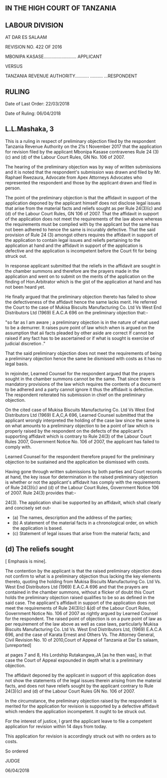 ## IN THE HIGH COURT OF TANZANIA

## LABOUR DIVISION

AT DAR ES SALAAM

REVISION NO. 422 OF 2016

MBONIPA KASASE.......................... APPLICANT

VERSUS

TANZANIA REVENUE AUTHORITY........... .......... ...RESPONDENT

## RULING

Date of  Last Order:  22/03/2018

Date of  Ruling: 06/04/2018

## L.L.Mashaka, 3

This is a ruling in respect  of  preliminary  objection filed by  the respondent Tanzania  Revenue  Authority  on  the  21s t  November  2017  that the application for revision filed by the applicant Mbonipa Kasase contravenes  Rule 24 (3) (c) and (d) of the Labour Court Rules, GN No.  106 of 2007.

The  hearing  of  the  preliminary  objection  was  by  way  of  written submissions  and  it  is  noted  that  the  respondent's  submission  was  drawn and filed by Mr. Raphael Rwezaura, Advocate from Apex  Attorneys Advocates  who  represented  the  respondent  and  those  by  the  applicant drawn and filed in person.

The  point of the  preliminary objection  is that the  affidavit in  support of the application  deponed  by the applicant himself does  not disclose legal issues  that  arise  from  the  material  facts  and  reliefs  sought  as  per  Rule 24(3)(c)  and  (d)  of  the  Labour  Court  Rules,  GN  106  of  2007.  That  the affidavit  in  support  of the  application  does  not  meet the  requirements  of the  law  above  whereas  the  requirements  must  be  complied  with  by  the applicant  but  the  same  has  not  been  adhered  to  hence  the  same  is incurably defective. That the said provision of Rule 24 (3)  amongst others requires  the  affidavit  in  support  of  the  application  to  contain  legal  issues and reliefs pertaining  to  the  application  at  hand  and  the  affidavit  in support  of  the  application  is  defective  and  the  application  is  incompetent before the Court fit for being struck out.

In  response  applicant  submitted  that  the  reliefs  in  the  affidavit  are sought  in  the  chamber  summons  and  therefore  are  the  prayers  made  in the application  and  went on  to  submit on the  merits  of the application  on the  finding  of  Hon.Arbitrator  which  is  the  gist  of the  application  at  hand and has not been heard yet.

He finally  argued  that the  preliminary  objection  thereto  has  failed  to show  the  defectiveness  of  the  affidavit  hence  the  same  lacks  merit.  He referred  the  Court  to  the  case  of Mukisa  Biscuits  Manufacturing  Co. Ltd Vs West End Distributors Ltd (1969) E.A.C.A 696 on the preliminary objection that:-

"so  far as I am  aware ; a  preliminary objection  is in  the  nature  of what used to  be  a  demurrer.  It raises pure point of law  which  when  is argued on the assumption that aii facts pleaded by other aside are correct If cannot be raised if  any fact has to be ascertained or if what is sought is exercise of  judicial discretion ."

That the  said  preliminary  objection  does  not  meet the  requirements of being a  preliminary objection  hence the same be dismissed with costs as it has no legal  basis.

In  rejoinder,  Learned  Counsel  for  the  respondent  argued  that  the prayers  sought  in  the  chamber summons  cannot  be  the  same.  That since there  is  mandatory  provisions  of the  law  which  requires the  contents  of a document to  be adhered  and  a  party cannot ignore  it thus the  affidavit  is defective. The respondent reiterated his submission in chief on the preliminary objection.

On the cited  case  of Mukisa  Biscuits  Manufacturing  Co.  Ltd  Vs West  End  Distributors  Ltd  (1969)  E.A,C,A  696, Learned  Counsel submitted  that  the  applicant  wrongly  interpreted  the  holding  of  the  case law since the same is on  what amounts to a  preliminary objection to  be a point of law  which  is  properly  raised  by  the  respondent  on  the  defects  of the  applicant's  supporting  affidavit  which  is  contrary  to  Rule  24(3)  of the Labour  Court Rules 2007, Government  Notice No. 106 of 2007, the applicant has failed to comply with.

Learned Counsel for the respondent therefore prayed for the preliminary objection to be sustained and the application be dismissed with costs.

Having  gone through  written  submissions  by  both  parties  and  Court records  at  hand,  the  key  issue  for  determination  in  the  raised  preliminary objection  is  whether  or  not  the  applicant's  affidavit  has  comply  with  the requirements of Rule 24(3)(c) and (d) of the Labour Court Rules, Government Notice 106 of 2007.  Rule 24(3) provides that:-

24(3).  The application shaii be supported by an affidavit,  which shall clearly and concisely set out-

- (a) The names, description and the address of  the parties;
- (b) A statement of the material facts in a  chronological order,  on which the application is based.
- (c) Statement of legal issues  that arise  from  the  materia! facts; and

## (d) The reliefs sought

[ Emphasis is mine].

The contention by the applicant is that the raised preliminary objection  does  not confirm  to what is  a  preliminary objection  thus  lacking the  key  elements  thereto,  quoting  the  holding  from Mukisa  Biscuits Manufacturing Co. Ltd Vs. West  End Distributors Ltd (1969) E.A.C.A 696 and that the prayers are contained in the chamber summons, without a  flicker of doubt this Court holds the  preliminary objection  raised qualifies  to  be  so  as  defined  in  the  said  case.  The  applicant's  affidavit  in support of the application does not meet the requirements of Rule 24(3)(c) &amp;(d)  of  the  Labour  Court  Rules,  Government  Notice  No.  106  of  2007  as rightly  argued  by  Learned  Counsel  for the  respondent.  The  raised  point of objection  is on  a  pure  point of law as  per requirement of the  law above as well  as  case  laws,  particularly Mukisa  Biscuits  Manufacturing  Co.  Ltd Vs.  West  End  Distributors  Ltd, (1969)  E.A.C.A  696,  and  the  case  of Karata  Ernest  and  Others  Vs.  The  Attorney  General, Civil  Revision No.  10 of 2010,Court of Appeal of Tanzania at Dar Es salaam,  [unreported]

at  pages  7  and  8,  His  Lordship  Rutakangwa,JA  [as  he  then  was],  in  that case  the Court  of  Appeal expounded  in  depth  what  is  a preliminary objection.

The  affidavit  deponed  by the  applicant  in  support of this  application does  not show the  statements  of the  legal  issues therein  arising  from  the material  facts,  and  does  not  have  reliefs  sought  by  the  applicant contrary to Rule 24(3)(c) and (d) of the Labour Court Rules GN No.  106 of 2007.

In the circumstance, the preliminary objection raised by the respondent  is  merited  for  the  application  for  revision  is  supported  by  a defective affidavit which  renders the application  incompetent. It ought to be struck out.

For  the  interest  of  justice, I grant  the  applicant  leave  to  file  a competent application for revision within  14 days from today.

This  application  for  revision  is  accordingly  struck  out  with  no  orders as to costs.

So ordered

<!-- image -->

JUDGE

06/04/2018
